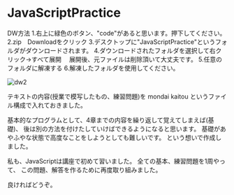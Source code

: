 # JavaScriptPractice

DW方法
1.右上に緑色のボタン、"code"があると思います。押下してください。
2.zip　Downloadをクリック
3.デスクトップに"JavaScriptPractice"というフォルダがダウンロードされます。
4.ダウンロードされたフォルダを選択して右クリック→すべて展開
　展開後、元ファイルは削除頂いて大丈夫です。
5.任意のフォルダに解凍する
6.解凍したフォルダを使用してください。

![dw2](https://user-images.githubusercontent.com/53825254/97133352-2005a300-178d-11eb-95a9-e3d201614b67.JPG)

テキストの内容(授業で模写したもの、練習問題)を
mondai
kaitou
というファイル構成で入れておきました。

基本的なプログラムとして、4章までの内容を繰り返して覚えてしまえば(基礎)、
後は別の方法を付けたしていけばできるようになると思います。
基礎があやふやな状態で高度なことをしようとしても難しいです。
という想いで作成しました。

私も、JavaScriptは講座で初めて習いました。
全ての基本、練習問題を1周やって、
この問題、解答を作るために再度取り組みました。

良ければどうぞ。

